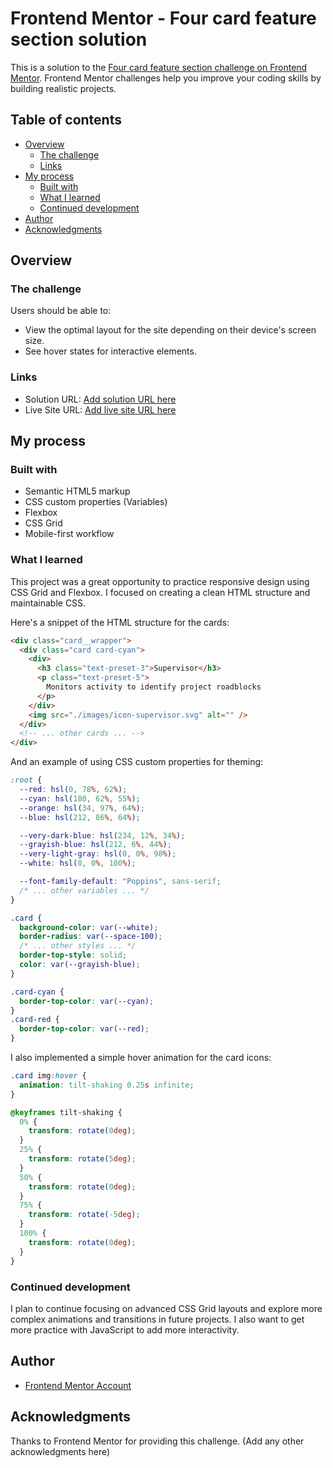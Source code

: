 # Frontend Mentor - Four card feature section solution

This is a solution to the [Four card feature section challenge on Frontend Mentor](https://www.frontendmentor.io/challenges/four-card-feature-section-weK1eFYK). Frontend Mentor challenges help you improve your coding skills by building realistic projects.

## Table of contents

- [Overview](#overview)
  - [The challenge](#the-challenge)
  - [Links](#links)
- [My process](#my-process)
  - [Built with](#built-with)
  - [What I learned](#what-i-learned)
  - [Continued development](#continued-development)
- [Author](#author)
- [Acknowledgments](#acknowledgments)

## Overview

### The challenge

Users should be able to:

- View the optimal layout for the site depending on their device's screen size.
- See hover states for interactive elements.

### Links

- Solution URL: [Add solution URL here](https://your-solution-url.com)
- Live Site URL: [Add live site URL here](https://your-live-site-url.com)

## My process

### Built with

- Semantic HTML5 markup
- CSS custom properties (Variables)
- Flexbox
- CSS Grid
- Mobile-first workflow

### What I learned

This project was a great opportunity to practice responsive design using CSS Grid and Flexbox. I focused on creating a clean HTML structure and maintainable CSS.

Here's a snippet of the HTML structure for the cards:

```html
<div class="card__wrapper">
  <div class="card card-cyan">
    <div>
      <h3 class="text-preset-3">Supervisor</h3>
      <p class="text-preset-5">
        Monitors activity to identify project roadblocks
      </p>
    </div>
    <img src="./images/icon-supervisor.svg" alt="" />
  </div>
  <!-- ... other cards ... -->
</div>
```

And an example of using CSS custom properties for theming:

```css
:root {
  --red: hsl(0, 78%, 62%);
  --cyan: hsl(180, 62%, 55%);
  --orange: hsl(34, 97%, 64%);
  --blue: hsl(212, 86%, 64%);

  --very-dark-blue: hsl(234, 12%, 34%);
  --grayish-blue: hsl(212, 6%, 44%);
  --very-light-gray: hsl(0, 0%, 98%);
  --white: hsl(0, 0%, 100%);

  --font-family-default: "Poppins", sans-serif;
  /* ... other variables ... */
}

.card {
  background-color: var(--white);
  border-radius: var(--space-100);
  /* ... other styles ... */
  border-top-style: solid;
  color: var(--grayish-blue);
}

.card-cyan {
  border-top-color: var(--cyan);
}
.card-red {
  border-top-color: var(--red);
}
```

I also implemented a simple hover animation for the card icons:

```css
.card img:hover {
  animation: tilt-shaking 0.25s infinite;
}

@keyframes tilt-shaking {
  0% {
    transform: rotate(0deg);
  }
  25% {
    transform: rotate(5deg);
  }
  50% {
    transform: rotate(0deg);
  }
  75% {
    transform: rotate(-5deg);
  }
  100% {
    transform: rotate(0deg);
  }
}
```

### Continued development

I plan to continue focusing on advanced CSS Grid layouts and explore more complex animations and transitions in future projects. I also want to get more practice with JavaScript to add more interactivity.

## Author

- [Frontend Mentor Account](https://www.frontendmentor.io/profile/Patrycja-dz)

## Acknowledgments

Thanks to Frontend Mentor for providing this challenge. (Add any other acknowledgments here)
